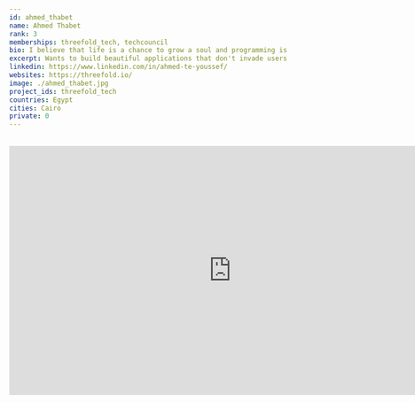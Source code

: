 ```yaml
---
id: ahmed_thabet
name: Ahmed Thabet
rank: 3
memberships: threefold_tech, techcouncil
bio: I believe that life is a chance to grow a soul and programming is one of my means towards that goal. I want to build beautiful applications that don't productize the user or invade their privacy. Giving them their freedom back and complete control over their data. What I've seen in threefold for ~4+ years is lots of great values I'd like to have in this world. I'm mainly involved in the development user-facing technologies e.g SDK, wikis, websites, and infrastructure setup of Threefold.
excerpt: Wants to build beautiful applications that don't invade users privacy.
linkedin: https://www.linkedin.com/in/ahmed-te-youssef/
websites: https://threefold.io/
image: ./ahmed_thabet.jpg
project_ids: threefold_tech
countries: Egypt
cities: Cairo
private: 0
---
```


<BR>

<iframe src="https://player.vimeo.com/video/439206133" width="800" height="450" frameborder="0" allow="autoplay; fullscreen" allowfullscreen></iframe>

<BR>
